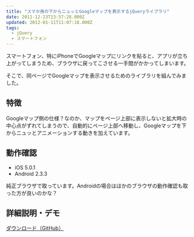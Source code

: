```yaml
---
title: "スマホ用の下からニュッとGoogleマップを表示するjQueryライブラリ"
date: 2011-12-23T23:57:28.000Z
updated: 2012-01-11T11:07:18.000Z
tags:
  - jQuery
  - スマートフォン
---
```



スマートフォン、特にiPhoneでGoogleマップにリンクを貼ると、アプリが立ち上がってしまうため、ブラウザに戻ってこさせる一手間がかかってしまいます。

そこで、同ページでGoogleマップを表示させるためのライブラリを組んでみました。


## 特徴

Googleマップ側の仕様？なのか、マップをページ上部に表示しないと拡大時の中心点がずれてしまうので、自動的にページ上部へ移動し、Googleマップを下からニュッとアニメーションする動きを加えています。


## 動作確認

- iOS 5.0.1
- Android 2.3.3

純正ブラウザで取っています。Androidの場合はほかのブラウザの動作確認も取った方が良いのかな？


## 詳細説明・デモ

[ダウンロード（GitHub）](https://github.com/sus-happy/jquery.SPGMaps.js)


